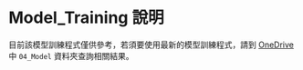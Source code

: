 # Model_Training 說明

目前該模型訓練程式僅供參考，若須要使用最新的模型訓練程式，請到 [OneDrive](https://drive.jjin24.com) 中 `04_Model` 資料夾查詢相關結果。